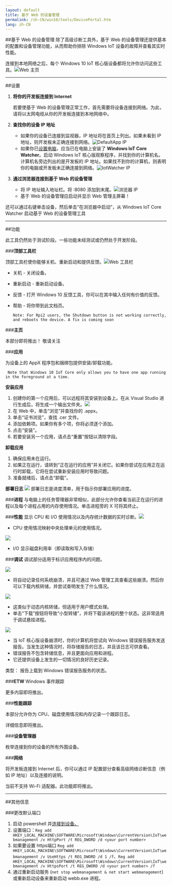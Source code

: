 ```yaml
---
layout: default
title: 基于 Web 的设备管理
permalink: /zh-CN/win10/tools/DevicePortal.htm
lang: zh-CN
---
```


<div class="container" markdown="1">

##基于 Web 的设备管理
   除了高级诊断工具外，基于 Web 的设备管理还提供基本的配置和设备管理功能，从而帮助你排除 Windows IoT 设备的故障并查看其实时性能。
   
   连接到本地网络之后，每个 Windows 10 IoT 核心版设备都将允许你访问这些工具。![Web 主页]({{site.baseurl}}/Resources/images/deviceportal/deviceportal.png)

<hr>


##设置
1. **将你的开发板连接到 Internet**

   若要使基于 Web 的设备管理正常工作，首先需要将设备连接到网络。为此，请将以太网电缆从你的开发板连接到本地网络中。

2. **查找你的设备 IP 地址**
    * 如果你的设备已连接到监视器，IP 地址将在首页上列出。如果未看到 IP 地址，则开发板未正确连接到网络。![DefaultApp IP]({{site.baseurl}}/Resources/images/deviceportal/defaultapp_ip.png)
	* 如果你已[设置电脑]({{site.baseurl}}/{{page.lang}}/win10/SetupPC.htm)，应当已在电脑上安装了 **Windows IoT Core Watcher**。启动 Windows IoT 核心版观察程序，并找到你的计算机名。计算机名旁边列出的是开发板的 IP 地址。如果找不到你的计算机，则表明你的电脑或开发板未正确连接到网络。![IotWatcher IP]({{site.baseurl}}/Resources/images/IoTCoreWatcher.PNG)

3. **通过浏览器连接到基于 Web 的设备管理**
    * 将 IP 地址输入地址栏。将 :8080 添加到末尾。![浏览器 IP]({{site.baseurl}}/Resources/images/deviceportal/browser_ip.png)
    * 基于 Web 的设备管理应启动并显示 Web 管理主屏幕！

 还可以通过右键单击设备，然后单击“在浏览器中启动”，从 Windows IoT Core Watcher 启动基于 Web 的设备管理工具

<hr>






##功能

此工具仍然处于测试阶段。一些功能未经测试或仍然处于开发阶段。

###**顶部工具栏**
    
顶部工具栏使你能够关机、重新启动和提供反馈。![Web 工具栏]({{site.baseurl}}/Resources/images/deviceportal/toolbar.png)

* 关机 - 关闭设备。
* 重新启动 - 重新启动设备。
* 反馈 - 打开 Windows 10 反馈工具，你可以在其中输入任何有价值的反馈。
* 帮助 - 将你带到此文档页。

   ```Note: For Rpi2 users, the Shutdown button is not working correctly, and reboots the device. A fix is coming soon```

###**主页**

本部分即将推出！ 敬请关注

###**应用**

为设备上的 AppX 程序包和捆绑包提供安装/卸载功能。

``` Note that Windows 10 IoT Core only allows you to have one app running in the foreground at a time.```

**安装应用**

1.	创建你的第一个应用后，可以远程将其安装到设备上。在从 Visual Studio 进行生成后，将生成一个输出文件夹。<img class = "screen-snippet" src="{{site.baseurl}}/Resources/images/deviceportal/installapp0.png">	
2.	在 Web 中，单击“浏览”并查找你的 .appx。
3.	单击“证书浏览”，查找 .cer 文件。 
4.	添加依赖项。如果你有多个项，你将必须逐个添加。 	
5.	点击“安装”。 
6.	若要安装另一个应用，请点击“重置”按钮以清除字段。


**卸载应用**

1.	确保应用未在运行。 
2.	如果正在运行，请转到“正在运行的应用”并关闭它。如果你尝试在应用正在运行时卸载，它将在尝试重新安装应用时导致问题。 
3.	准备就绪后，请点击“卸载”。
    

**部署日志** <img class="screen-snippet" src="{{site.baseurl}}/Resources/images/deviceportal/deploymentlog.png"> 部署日志是进度清单，用于指示你部署应用的进度。

###**进程**
与电脑上的任务管理器非常相似，此部分允许你查看当前正在运行的进程以及每个进程占用的内存使用情况。单击进程旁的 X 可将其终止。

###**性能**
显示 CPU 和 I/O 使用情况以及内存统计数据的实时诊断。<img src="{{site.baseurl}}/Resources/images/deviceportal/iograph.png">

* CPU 使用情况映射中央处理单元的使用情况。

<img src="{{site.baseurl}}/Resources/images/deviceportal/cpugraph.png">

* I/O 显示磁盘利用率（即读取和写入存储）

###**调试**
调试部分适用于标识应用程序内的问题。

<img src="{{site.baseurl}}/Resources/images/deviceportal/debug1.png">

* 将自动记录任何系统崩溃，并且可通过 Web 管理工具查看这些崩溃。然后你可以下载内核转储，并尝试查明发生了什么情况。

<img src="{{site.baseurl}}/Resources/images/deviceportal/debug2.png">

* 这类似于动态内核转储，但适用于用户模式处理。 
* 单击“下载”按钮将导致“小型转储”，并将下载该进程的整个状态。这非常适用于调试悬挂进程。

<img src="{{site.baseurl}}/Resources/images/deviceportal/debug3.png">

* 当 IoT 核心版设备崩溃时，你的计算机将尝试向 Windows 错误报告服务发送报告。当发生这种情况时，将存储报告的日志，并且该日志可供查看。
* 错误报告不包含转储信息，并且更面向应用和进程。 
* 它还提供设备上发生的一切情况的良好历史记录。 

类型： 报告上载到 Windows 错误报告服务的状态。

###**ETW**
Windows 事件跟踪

更多内容即将推出。

###**性能跟踪**

本部分允许你为 CPU、磁盘使用情况和内存记录一个跟踪日志。

详细信息即将推出。

###**设备管理器**

枚举连接到你的设备的所有外围设备。

###**网络**

将开发板连接到 Internet 后，你可以通过 IP 配置部分查看高级网络诊断信息（例如 IP 地址）以及连接的说明。

当前不支持 Wi-Fi 适配器。此功能即将推出。<hr>


##其他信息

###更改默认端口
1. 启动 powershell 并[连接到设备。]({{site.baseurl}}/{{page.lang}}/win10/samples/PowerShell.htm)
2. 设置端口：```Reg add HKEY_LOCAL_MACHINE\SOFTWARE\Microsoft\Windows\CurrentVersion\IoT\webmanagement /v HttpPort /t REG_DWORD /d <your port number>```
3. 如果要设置 https端口 ```Reg add HKEY_LOCAL_MACHINE\SOFTWARE\Microsoft\Windows\CurrentVersion\IoT\webmanagement /v UseHttps /t REG_DWORD /d 1 /f```、```Reg add HKEY_LOCAL_MACHINE\SOFTWARE\Microsoft\Windows\CurrentVersion\IoT\webmanagement /v HttpsPort /t REG_DWORD /d <your port number> /f```
3. 通过重新启动服务 \(```net stop webmanagement & net start webmanagement```\) 或重新启动设备来重新启动 webb.exe 进程。




</div>
